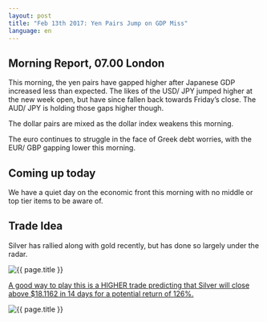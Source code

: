 ```yaml
---
layout: post
title: "Feb 13th 2017: Yen Pairs Jump on GDP Miss"
language: en
---
```

## Morning Report, 07.00 London


This morning, the yen pairs have gapped higher after Japanese GDP increased less than expected. The likes of the USD/ JPY jumped higher at the new week open, but have since fallen back towards Friday’s close. The AUD/ JPY is holding those gaps higher though.

The dollar pairs are mixed as the dollar index weakens this morning.

The euro continues to struggle in the face of Greek debt worries, with the EUR/ GBP gapping lower this morning.

## Coming up today

We have a quiet day on the economic front this morning with no middle or top tier items to be aware of.

## Trade Idea

Silver has rallied along with gold recently, but has done so largely under the radar.

<img class="post-image" src="{{ site.url }}/images/2017-02-13_07-35-57.jpg" alt="{{ page.title }}">

<a href="http://%LINK%%?currency=GBP&amp;market=metals&amp;duration_amount=14&amp;duration_units=d&amp;amount=10&amp;amount_type=payout&amp;expiry_type=duration&amp;underlying=frxXAGUSD&amp;formname=higherlower&amp;barrier=18.1162">A good way to play this is a HIGHER trade predicting that Silver will close above $18.1162 in 14 days for a potential return of 126%.</a>

<img class="post-image" src="{{ site.url }}/images/2017-02-13_07-36-58.jpg" alt="{{ page.title }}">
